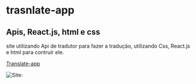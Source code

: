 # trasnlate-app
## Apis, React.js, html e css

site utilizando Api de tradutor para fazer a tradução, utilizando Css, React.js e html para contruir ele.

[Translate-app](https://trasnlate-app.vercel.app/)


![Site:](https://github.com/RafaelParoni/trasnlate-app/blob/main/Translate-app.png)
